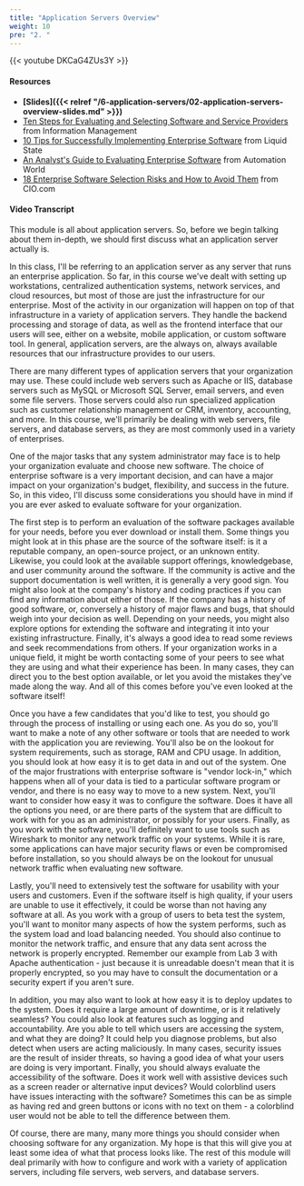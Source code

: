 ```yaml
---
title: "Application Servers Overview"
weight: 10
pre: "2. "
---
```


{{< youtube DKCaG4ZUs3Y >}}

#### Resources

* **[Slides]({{< relref "/6-application-servers/02-application-servers-overview-slides.md" >}})**
* [Ten Steps for Evaluating and Selecting Software and Service Providers](http://content.arma.org/IMM/IMMJanuary-February2010/IMM0110businessmatterstensteps.aspx) from Information Management
* [10 Tips for Successfully Implementing Enterprise Software](https://liquid-state.com/successfully-implementing-enterprise-software/) from Liquid State
* [An Analyst's Guide to Evaluating Enterprise Software](https://www.automationworld.com/article/technologies/erp/analysts-guide-evaluating-enterprise-software) from Automation World
* [18 Enterprise Software Selection Risks and How to Avoid Them](https://www.cio.com/article/2925639/enterprise-software/18-enterprise-software-selection-risks.html) from CIO.com

#### Video Transcript

This module is all about application servers. So, before we begin talking about them in-depth, we should first discuss what an application server actually is.

In this class, I'll be referring to an application server as any server that runs an enterprise application. So far, in this course we've dealt with setting up workstations, centralized authentication systems, network services, and cloud resources, but most of those are just the infrastructure for our enterprise. Most of the activity in our organization will happen on top of that infrastructure in a variety of application servers. They handle the backend processing and storage of data, as well as the frontend interface that our users will see, either on a website, mobile application, or custom software tool. In general, application servers, are the always on, always available resources that our infrastructure provides to our users.

There are many different types of application servers that your organization may use. These could include web servers such as Apache or IIS, database servers such as MySQL or Microsoft SQL Server, email servers, and even some file servers. Those servers could also run specialized application such as customer relationship management or CRM, inventory, accounting, and more. In this course, we'll primarily be dealing with web servers, file servers, and database servers, as they are most commonly used in a variety of enterprises.

One of the major tasks that any system administrator may face is to help your organization evaluate and choose new software. The choice of enterprise software is a very important decision, and can have a major impact on your organization's budget, flexibility, and success in the future. So, in this video, I'll discuss some considerations you should have in mind if you are ever asked to evaluate software for your organization.

The first step is to perform an evaluation of the software packages available for your needs, before you ever download or install them. Some things you might look at in this phase are the source of the software itself: is it a reputable company, an open-source project, or an unknown entity. Likewise, you could look at the available support offerings, knowledgebase, and user community around the software. If the community is active and the support documentation is well written, it is generally a very good sign. You might also look at the company's history and coding practices if you can find any information about either of those. If the company has a history of good software, or, conversely a history of major flaws and bugs, that should weigh into your decision as well. Depending on your needs, you might also explore options for extending the software and integrating it into your existing infrastructure. Finally, it's always a good idea to read some reviews and seek recommendations from others. If your organization works in a unique field, it might be worth contacting some of your peers to see what they are using and what their experience has been. In many cases, they can direct you to the best option available, or let you avoid the mistakes they've made along the way. And all of this comes before you've even looked at the software itself!

Once you have a few candidates that you'd like to test, you should go through the process of installing or using each one. As you do so, you'll want to make a note of any other software or tools that are needed to work with the application you are reviewing. You'll also be on the lookout for system requirements, such as storage, RAM and CPU usage. In addition, you should look at how easy it is to get data in and out of the system. One of the major frustrations with enterprise software is "vendor lock-in," which happens when all of your data is tied to a particular software program or vendor, and there is no easy way to move to a new system. Next, you'll want to consider how easy it was to configure the software. Does it have all the options you need, or are there parts of the system that are difficult to work with for you as an administrator, or possibly for your users. Finally, as you work with the software, you'll definitely want to use tools such as Wireshark to monitor any network traffic on your systems. While it is rare, some applications can have major security flaws or even be compromised before installation, so you should always be on the lookout for unusual network traffic when evaluating new software.

Lastly, you'll need to extensively test the software for usability with your users and customers. Even if the software itself is high quality, if your users are unable to use it effectively, it could be worse than not having any software at all. As you work with a group of users to beta test the system, you'll want to monitor many aspects of how the system performs, such as the system load and load balancing needed. You should also continue to monitor the network traffic, and ensure that any data sent across the network is properly encrypted. Remember our example from Lab 3 with Apache authentication - just because it is unreadable doesn't mean that it is properly encrypted, so you may have to consult the documentation or a security expert if you aren't sure.

In addition, you may also want to look at how easy it is to deploy updates to the system. Does it require a large amount of downtime, or is it relatively seamless? You could also look at features such as logging and accountability. Are you able to tell which users are accessing the system, and what they are doing? It could help you diagnose problems, but also detect when users are acting maliciously. In many cases, security issues are the result of insider threats, so having a good idea of what your users are doing is very important. Finally, you should always evaluate the accessibility of the software. Does it work well with assistive devices such as a screen reader or alternative input devices? Would colorblind users have issues interacting with the software? Sometimes this can be as simple as having red and green buttons or icons with no text on them - a colorblind user would not be able to tell the difference between them.

Of course, there are many, many more things you should consider when choosing software for any organization. My hope is that this will give you at least some idea of what that process looks like. The rest of this module will deal primarily with how to configure and work with a variety of application servers, including file servers, web servers, and database servers.
